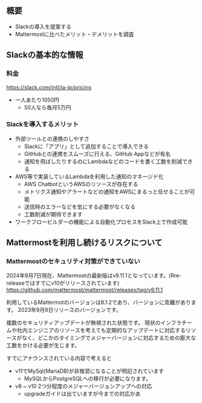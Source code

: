 ## 概要
- Slackの導入を提案する
- Mattermostに比べたメリット・デメリットを調査

## Slackの基本的な情報
### 料金
https://slack.com/intl/ja-jp/pricing
- 一人あたり1050円
	- 50人なら毎月5万円
### Slackを導入するメリット
- 外部ツールとの連携のしやすさ
	- Slackに「アプリ」として追加することで導入できる
	- GitHubとの連携をスムーズに行える、GitHub Appなどが有名
	- 通知を飛ばしたりするのにLambdaなどのコードを書く工数を削減できる
- AWS等で実装しているLambdaを利用した通知のマネージド化
	- AWS ChatbotというAWSのリソースが存在する
	- メトリクス通知やアラートなどの通知をAWSにまるっと任せることが可能
	- 送信時のエラーなどを気にする必要がなくなる
	- 工数削減が期待できます
- ワークフロービルダーの機能による自動化プロセスをSlack上で作成可能

## Mattermostを利用し続けるリスクについて
### Mattermostのセキュリティ対策ができていない
2024年9月7日現在、Mattermostの最新版はv9.11.1となっています。(Rre-releaseではすでにv10がリリースされています)
https://github.com/mattermost/mattermost/releases/tag/v9.11.1

利用しているMattermotのバージョンは8.1.2であり、バージョンに乖離があります。
2023年9月9日リリースのバージョンです。

複数のセキュリティアップデートが無視された状態です。
現状のインフラチームや社内エンジニアのリソースを考えても定期的なアップデートに対応するリソースがなく、どこかのタイミングでメジャーバージョンに対応するための膨大な工数をかける必要が生じます。

すでにアナウンスされている内容で考えると
- v11でMySql(MariaDB)が非推奨になることが明記されています
	- MySQLからPostgreSQLへの移行が必要になります。
- v8 ~ v10 2つ分程度のメジャーバージョンアップへの対応
	- upgradeガイドは出ていますが今までの対応かあ